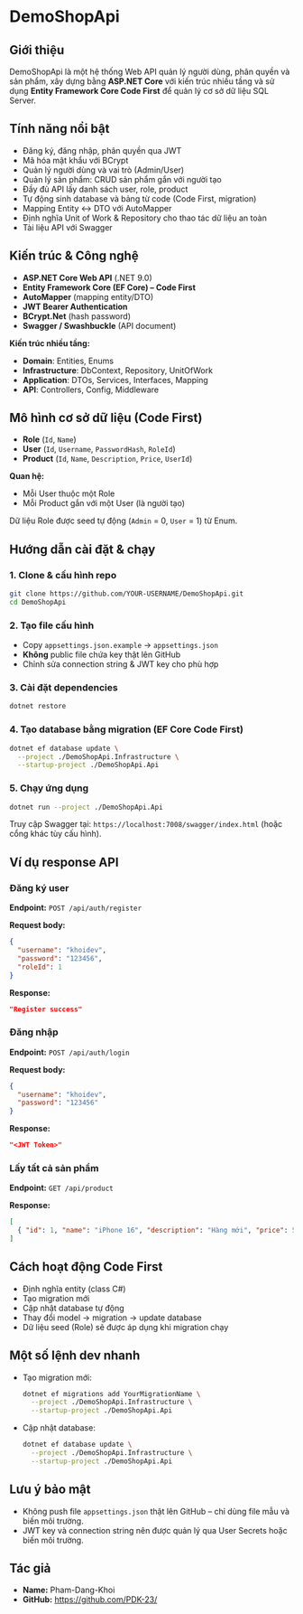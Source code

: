 # DemoShopApi

## Giới thiệu

DemoShopApi là một hệ thống Web API quản lý người dùng, phân quyền và sản phẩm, xây dựng bằng **ASP.NET Core** với kiến trúc nhiều tầng và sử dụng **Entity Framework Core Code First** để quản lý cơ sở dữ liệu SQL Server.

## Tính năng nổi bật

* Đăng ký, đăng nhập, phân quyền qua JWT
* Mã hóa mật khẩu với BCrypt
* Quản lý người dùng và vai trò (Admin/User)
* Quản lý sản phẩm: CRUD sản phẩm gắn với người tạo
* Đầy đủ API lấy danh sách user, role, product
* Tự động sinh database và bảng từ code (Code First, migration)
* Mapping Entity ↔ DTO với AutoMapper
* Định nghĩa Unit of Work & Repository cho thao tác dữ liệu an toàn
* Tài liệu API với Swagger

## Kiến trúc & Công nghệ

* **ASP.NET Core Web API** (.NET 9.0)
* **Entity Framework Core (EF Core) – Code First**
* **AutoMapper** (mapping entity/DTO)
* **JWT Bearer Authentication**
* **BCrypt.Net** (hash password)
* **Swagger / Swashbuckle** (API document)

**Kiến trúc nhiều tầng:**

* **Domain**: Entities, Enums
* **Infrastructure**: DbContext, Repository, UnitOfWork
* **Application**: DTOs, Services, Interfaces, Mapping
* **API**: Controllers, Config, Middleware

## Mô hình cơ sở dữ liệu (Code First)

* **Role** (`Id`, `Name`)
* **User** (`Id`, `Username`, `PasswordHash`, `RoleId`)
* **Product** (`Id`, `Name`, `Description`, `Price`, `UserId`)

**Quan hệ:**

* Mỗi User thuộc một Role
* Mỗi Product gắn với một User (là người tạo)

Dữ liệu Role được seed tự động (`Admin` = 0, `User` = 1) từ Enum.

## Hướng dẫn cài đặt & chạy

### 1. Clone & cấu hình repo

```bash
git clone https://github.com/YOUR-USERNAME/DemoShopApi.git
cd DemoShopApi
```

### 2. Tạo file cấu hình

* Copy `appsettings.json.example` → `appsettings.json`
* **Không** public file chứa key thật lên GitHub
* Chỉnh sửa connection string & JWT key cho phù hợp

### 3. Cài đặt dependencies

```bash
dotnet restore
```

### 4. Tạo database bằng migration (EF Core Code First)

```bash
dotnet ef database update \
  --project ./DemoShopApi.Infrastructure \
  --startup-project ./DemoShopApi.Api
```

### 5. Chạy ứng dụng

```bash
dotnet run --project ./DemoShopApi.Api
```

Truy cập Swagger tại: `https://localhost:7008/swagger/index.html` (hoặc cổng khác tùy cấu hình).

## Ví dụ response API

### Đăng ký user

**Endpoint:** `POST /api/auth/register`

**Request body:**

```json
{
  "username": "khoidev",
  "password": "123456",
  "roleId": 1
}
```

**Response:**

```json
"Register success"
```

### Đăng nhập

**Endpoint:** `POST /api/auth/login`

**Request body:**

```json
{
  "username": "khoidev",
  "password": "123456"
}
```

**Response:**

```json
"<JWT Token>"
```

### Lấy tất cả sản phẩm

**Endpoint:** `GET /api/product`

**Response:**

```json
[
  { "id": 1, "name": "iPhone 16", "description": "Hàng mới", "price": 500, "userId": 2 }
]
```

## Cách hoạt động Code First

* Định nghĩa entity (class C#)
* Tạo migration mới
* Cập nhật database tự động
* Thay đổi model → migration → update database
* Dữ liệu seed (Role) sẽ được áp dụng khi migration chạy

## Một số lệnh dev nhanh

* Tạo migration mới:

  ```bash
  dotnet ef migrations add YourMigrationName \
    --project ./DemoShopApi.Infrastructure \
    --startup-project ./DemoShopApi.Api
  ```
* Cập nhật database:

  ```bash
  dotnet ef database update \
    --project ./DemoShopApi.Infrastructure \
    --startup-project ./DemoShopApi.Api
  ```

## Lưu ý bảo mật

* Không push file `appsettings.json` thật lên GitHub – chỉ dùng file mẫu và biến môi trường.
* JWT key và connection string nên được quản lý qua User Secrets hoặc biến môi trường.

## Tác giả

* **Name:** Pham-Dang-Khoi
* **GitHub:** https://github.com/PDK-23/
